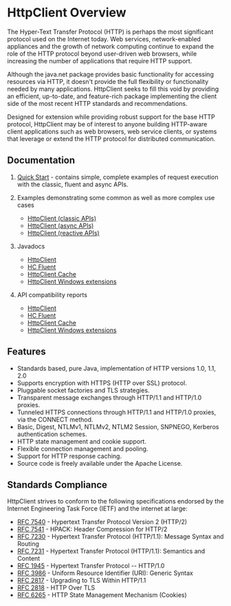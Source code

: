 <!--
    Licensed to the Apache Software Foundation (ASF) under one
    or more contributor license agreements.  See the NOTICE file
    distributed with this work for additional information
    regarding copyright ownership.  The ASF licenses this file
    to you under the Apache License, Version 2.0 (the
    "License"); you may not use this file except in compliance
    with the License.  You may obtain a copy of the License at
    
      http://www.apache.org/licenses/LICENSE-2.0
    
    Unless required by applicable law or agreed to in writing,
    software distributed under the License is distributed on an
    "AS IS" BASIS, WITHOUT WARRANTIES OR CONDITIONS OF ANY
    KIND, either express or implied.  See the License for the
    specific language governing permissions and limitations
    under the License.
-->

HttpClient Overview
===================

The Hyper-Text Transfer Protocol (HTTP) is perhaps the most significant protocol used on the Internet today. Web
services, network-enabled appliances and the growth of network computing continue to expand the role of the HTTP
protocol beyond user-driven web browsers, while increasing the number of applications that require HTTP support.

Although the java.net package provides basic functionality for accessing resources via HTTP, it doesn't provide the full
flexibility or functionality needed by many applications. HttpClient seeks to fill this void by providing an efficient,
up-to-date, and feature-rich package implementing the client side of the most recent HTTP standards and recommendations.

Designed for extension while providing robust support for the base HTTP protocol, HttpClient may be of interest to
anyone building HTTP-aware client applications such as web browsers, web service clients, or systems that leverage or
extend the HTTP protocol for distributed communication.

Documentation
-------------

1. [Quick Start](quickstart.md) - contains simple, complete examples of request execution with the classic, fluent and
   async APIs.
1. Examples demonstrating some common as well as more complex use cases

    * [HttpClient (classic APIs)](examples.md)
    * [HttpClient (async APIs)](examples-async.md)
    * [HttpClient (reactive APIs)](examples-reactive.md)

1. Javadocs

    * [HttpClient](./current/httpclient5/apidocs/)
    * [HC Fluent](./current/httpclient5-fluent/apidocs/)
    * [HttpClient Cache](./current/httpclient5-cache/apidocs/)
    * [HttpClient Windows extensions](./current/httpclient5-win/apidocs/)

1. API compatibility reports

    * [HttpClient](./current/httpclient5/clirr-report.html)
    * [HC Fluent](./current/httpclient5-fluent/clirr-report.html)
    * [HttpClient Cache](./current/httpclient5-cache/clirr-report.html)
    * [HttpClient Windows extensions](./current/httpclient5-win/clirr-report.html)

Features
--------

- Standards based, pure Java, implementation of HTTP versions 1.0, 1.1, 2.0
- Supports encryption with HTTPS (HTTP over SSL) protocol.
- Pluggable socket factories and TLS strategies.
- Transparent message exchanges through HTTP/1.1 and HTTP/1.0 proxies.
- Tunneled HTTPS connections through HTTP/1.1 and HTTP/1.0 proxies, via the CONNECT method.
- Basic, Digest, NTLMv1, NTLMv2, NTLM2 Session, SNPNEGO, Kerberos authentication schemes.
- HTTP state management and cookie support.
- Flexible connection management and pooling.
- Support for HTTP response caching.
- Source code is freely available under the Apache License.

Standards Compliance
--------------------

HttpClient strives to conform to the following specifications endorsed by the Internet Engineering Task Force (IETF) and
the internet at large:

- [RFC 7540](https://datatracker.ietf.org/doc/html/rfc7540) - Hypertext Transfer Protocol Version 2 (HTTP/2)
- [RFC 7541](https://datatracker.ietf.org/doc/html/rfc7541) - HPACK: Header Compression for HTTP/2
- [RFC 7230](https://datatracker.ietf.org/doc/html/rfc7230) - Hypertext Transfer Protocol (HTTP/1.1): Message Syntax and Routing
- [RFC 7231](https://datatracker.ietf.org/doc/html/rfc7231) - Hypertext Transfer Protocol (HTTP/1.1): Semantics and Content
- [RFC 1945](https://datatracker.ietf.org/doc/html/rfc1945) - Hypertext Transfer Protocol -- HTTP/1.0
- [RFC 3986](https://datatracker.ietf.org/doc/html/rfc3986) - Uniform Resource Identifier (URI): Generic Syntax
- [RFC 2817](https://datatracker.ietf.org/doc/html/rfc2817) - Upgrading to TLS Within HTTP/1.1
- [RFC 2818](https://datatracker.ietf.org/doc/html/rfc2818) - HTTP Over TLS
- [RFC 6265](https://datatracker.ietf.org/doc/html/rfc6265) - HTTP State Management Mechanism (Cookies)

